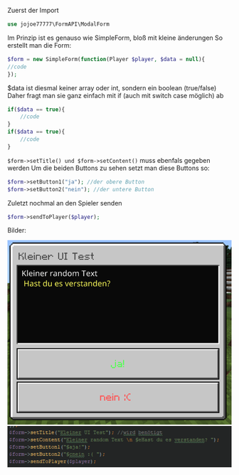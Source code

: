 Zuerst der Import

```php
use jojoe77777\FormAPI\ModalForm
```
Im Prinzip ist es genauso wie SimpleForm, bloß mit kleine änderungen
So erstellt man die Form:
```php
$form = new SimpleForm(function(Player $player, $data = null){
//code
});
```
$data ist diesmal keiner array oder int, sondern ein boolean (true/false)
Daher fragt man sie ganz einfach mit if (auch mit switch case möglich) ab
```php
if($data == true){
    //code
}
if($data == true){
    //code
}
```
`$form->setTitle() und $form->setContent()` muss ebenfals gegeben werden
Um die beiden Buttons zu sehen setzt man diese Buttons so:
```php
$form->setButton1("ja"); //der obere Button
$form->setButton2("nein"); //der untere Button
```
Zuletzt nochmal an den Spieler senden
```php
$form->sendToPlayer($player);
```

Bilder:

![Vorschau1](/Bilder/FormAPI/modalform.png)
![Vorschau2](/Bilder/FormAPI/ModalForm_setzen_Code.png)






